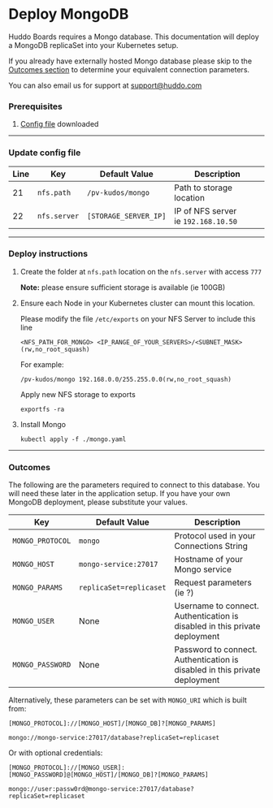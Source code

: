 # Deploy MongoDB

Huddo Boards requires a Mongo database. This documentation will deploy a MongoDB replicaSet into your Kubernetes setup.

If you already have externally hosted Mongo database please skip to the [Outcomes section](/boards/kubernetes/mongo/#outcomes) to determine your equivalent connection parameters.

You can also email us for support at [support@huddo.com](mailto:support@huddo.com)

### Prerequisites

1. [Config file](/assets/config/kubernetes/mongo.yaml) downloaded

---

### Update config file

| Line | Key          | Default Value         | Description                             |
| ---- | ------------ | --------------------- | --------------------------------------- |
| 21   | `nfs.path`   | `/pv-kudos/mongo`     | Path to storage location                |
| 22   | `nfs.server` | `[STORAGE_SERVER_IP]` | IP of NFS server</br>ie `192.168.10.50` |

---

### Deploy instructions

1.  Create the folder at `nfs.path` location on the `nfs.server` with access `777`

    **Note:** please ensure sufficient storage is available (ie 100GB)

1.  Ensure each Node in your Kubernetes cluster can mount this location.

    Please modify the file `/etc/exports` on your NFS Server to include this line

        <NFS_PATH_FOR_MONGO> <IP_RANGE_OF_YOUR_SERVERS>/<SUBNET_MASK>(rw,no_root_squash)

    For example:

        /pv-kudos/mongo 192.168.0.0/255.255.0.0(rw,no_root_squash)

    Apply new NFS storage to exports

        exportfs -ra

1.  Install Mongo

        kubectl apply -f ./mongo.yaml

---

### Outcomes

The following are the parameters required to connect to this database. You will need these later in the application setup. If you have your own MongoDB deployment, please substitute your values.

| Key              | Default Value           | Description                                                                    |
| ---------------- | ----------------------- | ------------------------------------------------------------------------------ |
| `MONGO_PROTOCOL` | `mongo`                 | Protocol used in your Connections String                                       |
| `MONGO_HOST`     | `mongo-service:27017`   | Hostname of your Mongo service                                                 |
| `MONGO_PARAMS`   | `replicaSet=replicaset` | Request parameters (ie ?)                                                      |
| `MONGO_USER`     | None                    | Username to connect.</br>Authentication is disabled in this private deployment |
| `MONGO_PASSWORD` | None                    | Password to connect.</br>Authentication is disabled in this private deployment |

Alternatively, these parameters can be set with `MONGO_URI` which is built from:

    [MONGO_PROTOCOL]://[MONGO_HOST]/[MONGO_DB]?[MONGO_PARAMS]

    mongo://mongo-service:27017/database?replicaSet=replicaset

Or with optional credentials:

    [MONGO_PROTOCOL]://[MONGO_USER]:[MONGO_PASSWORD]@[MONGO_HOST]/[MONGO_DB]?[MONGO_PARAMS]

    mongo://user:passw0rd@mongo-service:27017/database?replicaSet=replicaset
